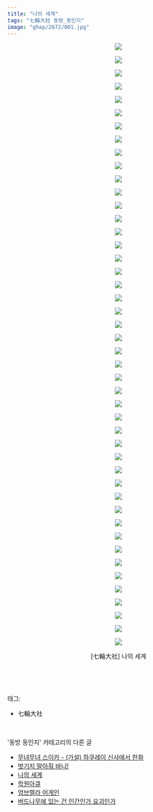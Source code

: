 ```yaml
---
title: "나의 세계"
tags: "七輪大社 동방_동인지"
image: "ghap/2672/001.jpg"
---
```

<div class="article">
<p style="text-align: center; clear: none; float: none;"><img src="{{ site.nasurl }}/ghap/2672/001.jpg"/></p>
<p style="text-align: center; clear: none; float: none;"><img src="{{ site.nasurl }}/ghap/2672/002.jpg"/></p>
<p style="text-align: center; clear: none; float: none;"><img src="{{ site.nasurl }}/ghap/2672/003.jpg"/></p>
<p style="text-align: center; clear: none; float: none;"><img src="{{ site.nasurl }}/ghap/2672/004.jpg"/></p>
<p style="text-align: center; clear: none; float: none;"><img src="{{ site.nasurl }}/ghap/2672/005.jpg"/></p>
<p style="text-align: center; clear: none; float: none;"><img src="{{ site.nasurl }}/ghap/2672/006.jpg"/></p>
<p style="text-align: center; clear: none; float: none;"><img src="{{ site.nasurl }}/ghap/2672/007.jpg"/></p>
<p style="text-align: center; clear: none; float: none;"><img src="{{ site.nasurl }}/ghap/2672/008.jpg"/></p>
<p style="text-align: center; clear: none; float: none;"><img src="{{ site.nasurl }}/ghap/2672/009.jpg"/></p>
<p style="text-align: center; clear: none; float: none;"><img src="{{ site.nasurl }}/ghap/2672/010.jpg"/></p>
<p style="text-align: center; clear: none; float: none;"><img src="{{ site.nasurl }}/ghap/2672/011.jpg"/></p>
<p style="text-align: center; clear: none; float: none;"><img src="{{ site.nasurl }}/ghap/2672/012.jpg"/></p>
<p style="text-align: center; clear: none; float: none;"><img src="{{ site.nasurl }}/ghap/2672/013.jpg"/></p>
<p style="text-align: center; clear: none; float: none;"><img src="{{ site.nasurl }}/ghap/2672/014.jpg"/></p>
<p style="text-align: center; clear: none; float: none;"><img src="{{ site.nasurl }}/ghap/2672/015.jpg"/></p>
<p style="text-align: center; clear: none; float: none;"><img src="{{ site.nasurl }}/ghap/2672/016.jpg"/></p>
<p style="text-align: center; clear: none; float: none;"><img src="{{ site.nasurl }}/ghap/2672/017.jpg"/></p>
<p style="text-align: center; clear: none; float: none;"><img src="{{ site.nasurl }}/ghap/2672/018.jpg"/></p>
<p style="text-align: center; clear: none; float: none;"><img src="{{ site.nasurl }}/ghap/2672/019.jpg"/></p>
<p style="text-align: center; clear: none; float: none;"><img src="{{ site.nasurl }}/ghap/2672/020.jpg"/></p>
<p style="text-align: center; clear: none; float: none;"><img src="{{ site.nasurl }}/ghap/2672/021.jpg"/></p>
<p style="text-align: center; clear: none; float: none;"><img src="{{ site.nasurl }}/ghap/2672/022.jpg"/></p>
<p style="text-align: center; clear: none; float: none;"><img src="{{ site.nasurl }}/ghap/2672/023.jpg"/></p>
<p style="text-align: center; clear: none; float: none;"><img src="{{ site.nasurl }}/ghap/2672/024.jpg"/></p>
<p style="text-align: center; clear: none; float: none;"><img src="{{ site.nasurl }}/ghap/2672/025.jpg"/></p>
<p style="text-align: center; clear: none; float: none;"><img src="{{ site.nasurl }}/ghap/2672/026.jpg"/></p>
<p style="text-align: center; clear: none; float: none;"><img src="{{ site.nasurl }}/ghap/2672/027.jpg"/></p>
<p style="text-align: center; clear: none; float: none;"><img src="{{ site.nasurl }}/ghap/2672/028.jpg"/></p>
<p style="text-align: center; clear: none; float: none;"><img src="{{ site.nasurl }}/ghap/2672/029.jpg"/></p>
<p style="text-align: center; clear: none; float: none;"><img src="{{ site.nasurl }}/ghap/2672/030.jpg"/></p>
<p style="text-align: center; clear: none; float: none;"><img src="{{ site.nasurl }}/ghap/2672/031.jpg"/></p>
<p style="text-align: center; clear: none; float: none;"><img src="{{ site.nasurl }}/ghap/2672/032.jpg"/></p>
<p style="text-align: center; clear: none; float: none;"><img src="{{ site.nasurl }}/ghap/2672/033.jpg"/></p>
<p style="text-align: center; clear: none; float: none;"><img src="{{ site.nasurl }}/ghap/2672/034.jpg"/></p>
<p style="text-align: center; clear: none; float: none;"><img src="{{ site.nasurl }}/ghap/2672/035.jpg"/></p>
<p style="text-align: center; clear: none; float: none;"><img src="{{ site.nasurl }}/ghap/2672/036.jpg"/></p>
<p style="text-align: center; clear: none; float: none;"><img src="{{ site.nasurl }}/ghap/2672/037.jpg"/></p>
<p style="text-align: center; clear: none; float: none;"><img src="{{ site.nasurl }}/ghap/2672/038.jpg"/></p>
<p style="text-align: center; clear: none; float: none;"><img src="{{ site.nasurl }}/ghap/2672/039.jpg"/></p>
<p style="text-align: center; clear: none; float: none;"><img src="{{ site.nasurl }}/ghap/2672/040.jpg"/></p>
<p style="text-align: center; clear: none; float: none;"><img src="{{ site.nasurl }}/ghap/2672/041.jpg"/></p>
<p style="text-align: center; clear: none; float: none;"><img src="{{ site.nasurl }}/ghap/2672/042.jpg"/></p>
<p style="text-align: center; clear: none; float: none;"><img src="{{ site.nasurl }}/ghap/2672/043.jpg"/></p>
<p style="text-align: center; clear: none; float: none;"><img src="{{ site.nasurl }}/ghap/2672/044.jpg"/></p>
<p style="text-align: center; clear: none; float: none;"><img src="{{ site.nasurl }}/ghap/2672/045.jpg"/></p>
<p style="text-align: center; clear: none; float: none;"><img src="{{ site.nasurl }}/ghap/2672/046.jpg"/></p>
<p style="text-align: center; clear: none; float: none;">[七輪大社] 나의 세계</p>
<p><br/></p>
</div><br/>
<div class="tagTrail">
<p>태그: </p>
<ul>
<li>七輪大社</li>
</ul>
</div><br/>
<div class="another">
<p>'동방 동인지' 카테고리의 다른 글</p>
<ul>
<li><a href="/2016-10-23-ghap_2674">무녀무녀 스이카 - (가설) 하쿠레이 신사에서 한화</a></li>
<li><a href="/2016-10-23-ghap_2673">벗기지 말아줘 바니!</a></li>
<li><a href="/2016-10-23-ghap_2672">나의 세계</a></li>
<li><a href="/2016-10-23-ghap_2671">학원아큐</a></li>
<li><a href="/2016-10-23-ghap_2670">엄브렐라 어게인</a></li>
<li><a href="/2016-10-23-ghap_2669">버드나무에 있는 건 인간인가 요괴인가</a></li>
</ul>
</div><br/>
<div class="cb_module cb_fluid">
<div class="cb_wrt cb_profile">
</div><!-- commentList close -->
</div><br/>
